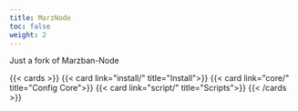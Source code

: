 ```yaml
---
title: MarzNode
toc: false
weight: 2
---
```


Just a fork of Marzban-Node

{{< cards >}}
  {{< card link="install/" title="Install">}}
  {{< card link="core/" title="Config Core">}}
  {{< card link="script/" title="Scripts">}}
{{< /cards >}}